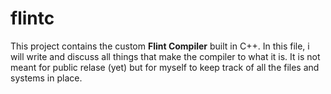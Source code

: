 # flintc

This project contains the custom **Flint Compiler** built in C++. In this file, i will write and discuss all things that make the compiler to what it is. It is not meant for public relase (yet) but for myself to keep track of all the files and systems in place.


